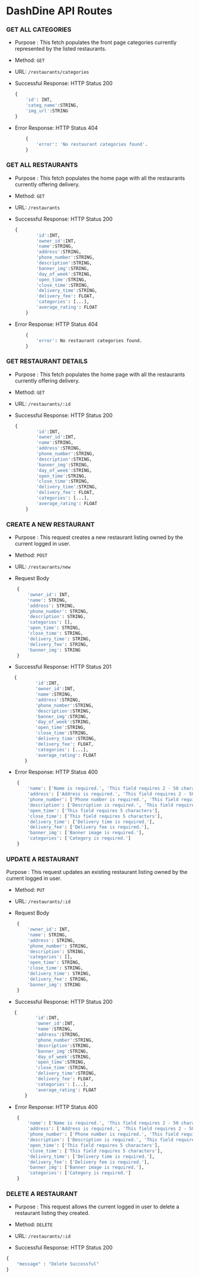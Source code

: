 # DashDine API Routes


### GET ALL CATEGORIES
* Purpose : This fetch populates the front page categories currently represented by the listed restaurants.
* Method: `GET`
* URL: `/restaurants/categories`

* Successful Response: HTTP Status 200
    ```python
    {
        'id': INT,
        'categ_name':STRING,
        'img_url':STRING
    }
    ```

* Error Response: HTTP Status 404
    ```python
        {
            'error': 'No restaurant categories found'. 
        }
    ```

### GET ALL RESTAURANTS

* Purpose : This fetch populates the home page with all the restaurants currently offering delivery.
* Method: `GET`
* URL: `/restaurants`

* Successful Response: HTTP Status 200
    ```python
    {
            'id':INT,
            'owner_id':INT,
            'name':STRING,
            'address':STRING,
            'phone_number':STRING,
            'description':STRING,
            'banner_img':STRING,
            'day_of_week':STRING,
            'open_time':STRING,
            'close_time':STRING,
            'delivery_time':STRING,
            'delivery_fee': FLOAT,
            'categories': [...],
            'average_rating': FLOAT
        }

    ```
* Error Response: HTTP Status 404
    ```python
        {
            'error': No restaurant categories found. 
        }
    ```
    
    
### GET RESTAURANT DETAILS

* Purpose : This fetch populates the home page with all the restaurants currently offering delivery.
* Method: `GET`
* URL: `/restaurants/:id`

* Successful Response: HTTP Status 200
    ```python
    {
            'id':INT,
            'owner_id':INT,
            'name':STRING,
            'address':STRING,
            'phone_number':STRING,
            'description':STRING,
            'banner_img':STRING,
            'day_of_week':STRING,
            'open_time':STRING,
            'close_time':STRING,
            'delivery_time':STRING,
            'delivery_fee': FLOAT,
            'categories': [...],
            'average_rating': FLOAT
        }

    ```


### CREATE A NEW RESTAURANT

* Purpose : This request creates a new restaurant listing owned by the current logged in user.
* Method: `POST`
* URL: `/restaurants/new`

* Request Body
```python
    {
        'owner_id': INT,
        'name': STRING,
        'address': STRING,
        'phone_number': STRING,
        'description': STRING,
        'categories': [],
        'open_time': STRING,
        'close_time': STRING,
        'delivery_time': STRING,
        'delivery_fee': STRING,
        'banner_img': STRING
    }
```


* Successful Response: HTTP Status 201
 ```python
    {
            'id':INT,
            'owner_id':INT,
            'name':STRING,
            'address':STRING,
            'phone_number':STRING,
            'description':STRING,
            'banner_img':STRING,
            'day_of_week':STRING,
            'open_time':STRING,
            'close_time':STRING,
            'delivery_time':STRING,
            'delivery_fee': FLOAT,
            'categories': [...],
            'average_rating': FLOAT
        }
 ```

* Error Response: HTTP Status 400
``` python
    {
        'name': ['Name is required.', 'This field requires 2 - 50 characters'],
        'address': ['Address is required.', 'This field requires 2 - 50 characters'],
        'phone_number': ['Phone number is required.', 'This field requires 10 characters'],
        'description': ['Description is required.', 'This field requires 20 - 70 characters'],
        'open_time': ['This field requires 5 characters'],
        'close_time': ['This field requires 5 characters'],
        'delivery_time': ['Delivery time is required.'],
        'delivery_fee': ['Delivery fee is required.'],
        'banner_img': ['Banner image is required.'],
        'categories': ['Category is required.']
    }
```

### UPDATE A RESTAURANT

Purpose : This request updates an existing restaurant listing owned by the current logged in user.
* Method: `PUT`
* URL: `/restaurants/:id`

* Request Body
```python
    {
        'owner_id': INT,
        'name': STRING,
        'address': STRING,
        'phone_number': STRING,
        'description': STRING,
        'categories': [],
        'open_time': STRING,
        'close_time': STRING,
        'delivery_time': STRING,
        'delivery_fee': STRING,
        'banner_img': STRING
    }
```

* Successful Response: HTTP Status 200
 ```python
    {
            'id':INT,
            'owner_id':INT,
            'name':STRING,
            'address':STRING,
            'phone_number':STRING,
            'description':STRING,
            'banner_img':STRING,
            'day_of_week':STRING,
            'open_time':STRING,
            'close_time':STRING,
            'delivery_time':STRING,
            'delivery_fee': FLOAT,
            'categories': [...],
            'average_rating': FLOAT
        }
 ```

* Error Response: HTTP Status 400
``` python
    {
        'name': ['Name is required.', 'This field requires 2 - 50 characters'],
        'address': ['Address is required.', 'This field requires 2 - 50 characters'],
        'phone_number': ['Phone number is required.', 'This field requires 10 characters'],
        'description': ['Description is required.', 'This field requires 20 - 70 characters'],
        'open_time': ['This field requires 5 characters'],
        'close_time': ['This field requires 5 characters'],
        'delivery_time': ['Delivery time is required.'],
        'delivery_fee': ['Delivery fee is required.'],
        'banner_img': ['Banner image is required.'],
        'categories': ['Category is required.']
    }
```

### DELETE A RESTAURANT

* Purpose : This request allows the current logged in user to delete a restaurant listing they created.
* Method: `DELETE`
* URL: `/restaurants/:id`


* Successful Response: HTTP Status 200
``` python
{
    "message" : "Delete Successful"
}
```

